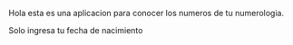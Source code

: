 Hola esta es una aplicacion para conocer los numeros de tu numerologia. 

Solo ingresa tu fecha de nacimiento
